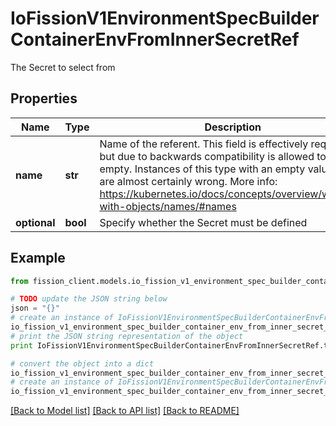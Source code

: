 # IoFissionV1EnvironmentSpecBuilderContainerEnvFromInnerSecretRef

The Secret to select from

## Properties

Name | Type | Description | Notes
------------ | ------------- | ------------- | -------------
**name** | **str** | Name of the referent. This field is effectively required, but due to backwards compatibility is allowed to be empty. Instances of this type with an empty value here are almost certainly wrong. More info: https://kubernetes.io/docs/concepts/overview/working-with-objects/names/#names | [optional] 
**optional** | **bool** | Specify whether the Secret must be defined | [optional] 

## Example

```python
from fission_client.models.io_fission_v1_environment_spec_builder_container_env_from_inner_secret_ref import IoFissionV1EnvironmentSpecBuilderContainerEnvFromInnerSecretRef

# TODO update the JSON string below
json = "{}"
# create an instance of IoFissionV1EnvironmentSpecBuilderContainerEnvFromInnerSecretRef from a JSON string
io_fission_v1_environment_spec_builder_container_env_from_inner_secret_ref_instance = IoFissionV1EnvironmentSpecBuilderContainerEnvFromInnerSecretRef.from_json(json)
# print the JSON string representation of the object
print IoFissionV1EnvironmentSpecBuilderContainerEnvFromInnerSecretRef.to_json()

# convert the object into a dict
io_fission_v1_environment_spec_builder_container_env_from_inner_secret_ref_dict = io_fission_v1_environment_spec_builder_container_env_from_inner_secret_ref_instance.to_dict()
# create an instance of IoFissionV1EnvironmentSpecBuilderContainerEnvFromInnerSecretRef from a dict
io_fission_v1_environment_spec_builder_container_env_from_inner_secret_ref_form_dict = io_fission_v1_environment_spec_builder_container_env_from_inner_secret_ref.from_dict(io_fission_v1_environment_spec_builder_container_env_from_inner_secret_ref_dict)
```
[[Back to Model list]](../README.md#documentation-for-models) [[Back to API list]](../README.md#documentation-for-api-endpoints) [[Back to README]](../README.md)


